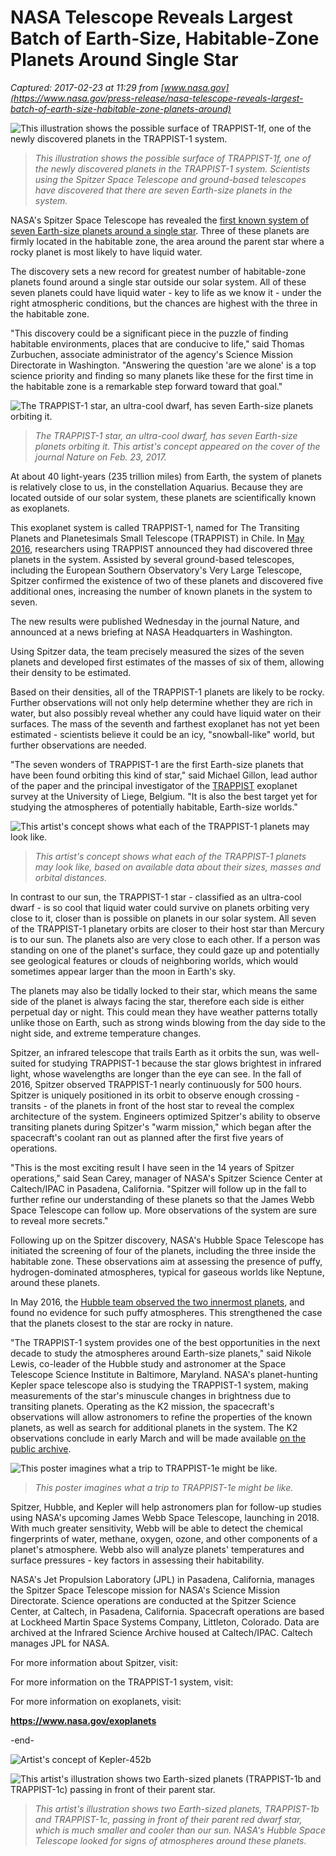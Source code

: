 # NASA Telescope Reveals Largest Batch of Earth-Size, Habitable-Zone Planets Around Single Star

_Captured: 2017-02-23 at 11:29 from [www.nasa.gov](https://www.nasa.gov/press-release/nasa-telescope-reveals-largest-batch-of-earth-size-habitable-zone-planets-around)_

![This illustration shows the possible surface of TRAPPIST-1f, one of the newly discovered planets in the TRAPPIST-1 system.](https://www.nasa.gov/sites/default/files/styles/full_width/public/thumbnails/image/1_main_pia21423-png.png?itok=2Stv_aWu)

> _This illustration shows the possible surface of TRAPPIST-1f, one of the newly discovered planets in the TRAPPIST-1 system. Scientists using the Spitzer Space Telescope and ground-based telescopes have discovered that there are seven Earth-size planets in the system._

NASA's Spitzer Space Telescope has revealed the [first known system of seven Earth-size planets around a single star](https://exoplanets.nasa.gov/trappist1). Three of these planets are firmly located in the habitable zone, the area around the parent star where a rocky planet is most likely to have liquid water.

The discovery sets a new record for greatest number of habitable-zone planets found around a single star outside our solar system. All of these seven planets could have liquid water - key to life as we know it - under the right atmospheric conditions, but the chances are highest with the three in the habitable zone.

"This discovery could be a significant piece in the puzzle of finding habitable environments, places that are conducive to life," said Thomas Zurbuchen, associate administrator of the agency's Science Mission Directorate in Washington. "Answering the question 'are we alone' is a top science priority and finding so many planets like these for the first time in the habitable zone is a remarkable step forward toward that goal."

![The TRAPPIST-1 star, an ultra-cool dwarf, has seven Earth-size planets orbiting it. ](https://www.nasa.gov/sites/default/files/styles/side_image/public/thumbnails/image/4_cover_pia21421-png.png?itok=9dw2eKju)

> _The TRAPPIST-1 star, an ultra-cool dwarf, has seven Earth-size planets orbiting it. This artist's concept appeared on the cover of the journal Nature on Feb. 23, 2017._

At about 40 light-years (235 trillion miles) from Earth, the system of planets is relatively close to us, in the constellation Aquarius. Because they are located outside of our solar system, these planets are scientifically known as exoplanets.

This exoplanet system is called TRAPPIST-1, named for The Transiting Planets and Planetesimals Small Telescope (TRAPPIST) in Chile. In [May 2016](https://www.nasa.gov/feature/promising-worlds-found-around-nearby-ultra-cool-dwarf-star), researchers using TRAPPIST announced they had discovered three planets in the system. Assisted by several ground-based telescopes, including the European Southern Observatory's Very Large Telescope, Spitzer confirmed the existence of two of these planets and discovered five additional ones, increasing the number of known planets in the system to seven.

The new results were published Wednesday in the journal Nature, and announced at a news briefing at NASA Headquarters in Washington.

Using Spitzer data, the team precisely measured the sizes of the seven planets and developed first estimates of the masses of six of them, allowing their density to be estimated.

Based on their densities, all of the TRAPPIST-1 planets are likely to be rocky. Further observations will not only help determine whether they are rich in water, but also possibly reveal whether any could have liquid water on their surfaces. The mass of the seventh and farthest exoplanet has not yet been estimated - scientists believe it could be an icy, "snowball-like" world, but further observations are needed.

"The seven wonders of TRAPPIST-1 are the first Earth-size planets that have been found orbiting this kind of star," said Michael Gillon, lead author of the paper and the principal investigator of the [TRAPPIST](http://www.orca.ulg.ac.be/TRAPPIST) exoplanet survey at the University of Liege, Belgium. "It is also the best target yet for studying the atmospheres of potentially habitable, Earth-size worlds."

![This artist's concept shows what each of the TRAPPIST-1 planets may look like.](https://www.nasa.gov/sites/default/files/styles/full_width/public/thumbnails/image/5_lineup_pia21422-png.png?itok=kV5k5sCt)

> _This artist's concept shows what each of the TRAPPIST-1 planets may look like, based on available data about their sizes, masses and orbital distances._

In contrast to our sun, the TRAPPIST-1 star - classified as an ultra-cool dwarf - is so cool that liquid water could survive on planets orbiting very close to it, closer than is possible on planets in our solar system. All seven of the TRAPPIST-1 planetary orbits are closer to their host star than Mercury is to our sun. The planets also are very close to each other. If a person was standing on one of the planet's surface, they could gaze up and potentially see geological features or clouds of neighboring worlds, which would sometimes appear larger than the moon in Earth's sky.

The planets may also be tidally locked to their star, which means the same side of the planet is always facing the star, therefore each side is either perpetual day or night. This could mean they have weather patterns totally unlike those on Earth, such as strong winds blowing from the day side to the night side, and extreme temperature changes.

Spitzer, an infrared telescope that trails Earth as it orbits the sun, was well-suited for studying TRAPPIST-1 because the star glows brightest in infrared light, whose wavelengths are longer than the eye can see. In the fall of 2016, Spitzer observed TRAPPIST-1 nearly continuously for 500 hours. Spitzer is uniquely positioned in its orbit to observe enough crossing - transits - of the planets in front of the host star to reveal the complex architecture of the system. Engineers optimized Spitzer's ability to observe transiting planets during Spitzer's "warm mission," which began after the spacecraft's coolant ran out as planned after the first five years of operations.

"This is the most exciting result I have seen in the 14 years of Spitzer operations," said Sean Carey, manager of NASA's Spitzer Science Center at Caltech/IPAC in Pasadena, California. "Spitzer will follow up in the fall to further refine our understanding of these planets so that the James Webb Space Telescope can follow up. More observations of the system are sure to reveal more secrets."

Following up on the Spitzer discovery, NASA's Hubble Space Telescope has initiated the screening of four of the planets, including the three inside the habitable zone. These observations aim at assessing the presence of puffy, hydrogen-dominated atmospheres, typical for gaseous worlds like Neptune, around these planets.

In May 2016, the [Hubble team observed the two innermost planets](https://www.nasa.gov/press-release/nasa-s-hubble-telescope-makes-first-atmospheric-study-of-earth-sized-exoplanets), and found no evidence for such puffy atmospheres. This strengthened the case that the planets closest to the star are rocky in nature.

"The TRAPPIST-1 system provides one of the best opportunities in the next decade to study the atmospheres around Earth-size planets," said Nikole Lewis, co-leader of the Hubble study and astronomer at the Space Telescope Science Institute in Baltimore, Maryland. NASA's planet-hunting Kepler space telescope also is studying the TRAPPIST-1 system, making measurements of the star's minuscule changes in brightness due to transiting planets. Operating as the K2 mission, the spacecraft's observations will allow astronomers to refine the properties of the known planets, as well as search for additional planets in the system. The K2 observations conclude in early March and will be made available [on the public archive](https://archive.stsci.edu/k2).

![This poster imagines what a trip to TRAPPIST-1e might be like. ](https://www.nasa.gov/sites/default/files/styles/side_image/public/thumbnails/image/3_poster.png?itok=PE-PuCW4)

> _This poster imagines what a trip to TRAPPIST-1e might be like._

Spitzer, Hubble, and Kepler will help astronomers plan for follow-up studies using NASA's upcoming James Webb Space Telescope, launching in 2018. With much greater sensitivity, Webb will be able to detect the chemical fingerprints of water, methane, oxygen, ozone, and other components of a planet's atmosphere. Webb also will analyze planets' temperatures and surface pressures - key factors in assessing their habitability.

NASA's Jet Propulsion Laboratory (JPL) in Pasadena, California, manages the Spitzer Space Telescope mission for NASA's Science Mission Directorate. Science operations are conducted at the Spitzer Science Center, at Caltech, in Pasadena, California. Spacecraft operations are based at Lockheed Martin Space Systems Company, Littleton, Colorado. Data are archived at the Infrared Science Archive housed at Caltech/IPAC. Caltech manages JPL for NASA.

For more information about Spitzer, visit:

For more information on the TRAPPIST-1 system, visit:

For more information on exoplanets, visit:

**<https://www.nasa.gov/exoplanets>**

-end-

![Artist's concept of Kepler-452b](https://www.nasa.gov/sites/default/files/styles/ubernode_alt_horiz/public/thumbnails/image/1-kepler452b2.jpg?itok=7IGEIp7i)

![This artist's illustration shows two Earth-sized planets \(TRAPPIST-1b and TRAPPIST-1c\) passing in front of their parent star.](https://www.nasa.gov/sites/default/files/styles/full_width/public/thumbnails/image/hubble-trappist.jpg?itok=gudD9Uaz)

> _This artist's illustration shows two Earth-sized planets, TRAPPIST-1b and TRAPPIST-1c, passing in front of their parent red dwarf star, which is much smaller and cooler than our sun. NASA's Hubble Space Telescope looked for signs of atmospheres around these planets._
